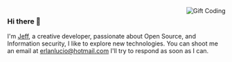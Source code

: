 <img alt="Gift Coding" src="https://giphy.com/embed/16bishkovqEjZPmSEe/video" align="right">

### Hi there 👋
I'm [Jeff](https://www.linkedin.com/in/jefflucio/), a creative developer, passionate about Open Source, and Information security, I like to explore new technologies.
You can shoot me an email at erlanlucio@hotmail.com I'll try to respond as soon as I can.

<!--
**jlsjefferson/jlsjefferson** is a ✨ _special_ ✨ repository because its `README.md` (this file) appears on your GitHub profile.

Here are some ideas to get you started:

- 🔭 I’m currently working on ...
- 🌱 I’m currently learning ...
- 👯 I’m looking to collaborate on ...
- 🤔 I’m looking for help with ...
- 💬 Ask me about ...
- 📫 How to reach me: ...
- 😄 Pronouns: ...
- ⚡ Fun fact: ...
-->
